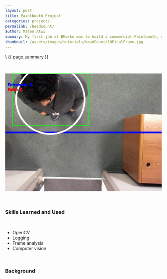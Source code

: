 ```yaml
---
layout: post
title: Paintbooth Project
categories: projects
permalink: /headcount/
author: Mateo Atwi
summary: My first job at BMarko was to build a commercial Paintbooth, so that's what I did! They had already bought the kit. All I had to do was to hire a few people and start putting it together.
thumbnail: /assets/images/tutorials/headCount/10FinalFrame.jpg
---
```


\\
{{ page.summary }}

<br>

![BFC](/assets/images/tutorials/headCount/10FinalFrame.jpg)

<br>

### Skills Learned and Used

<br>

* OpenCV
* Logging
* Frame analysis
* Computer vision

<br>

### Background

<br>
